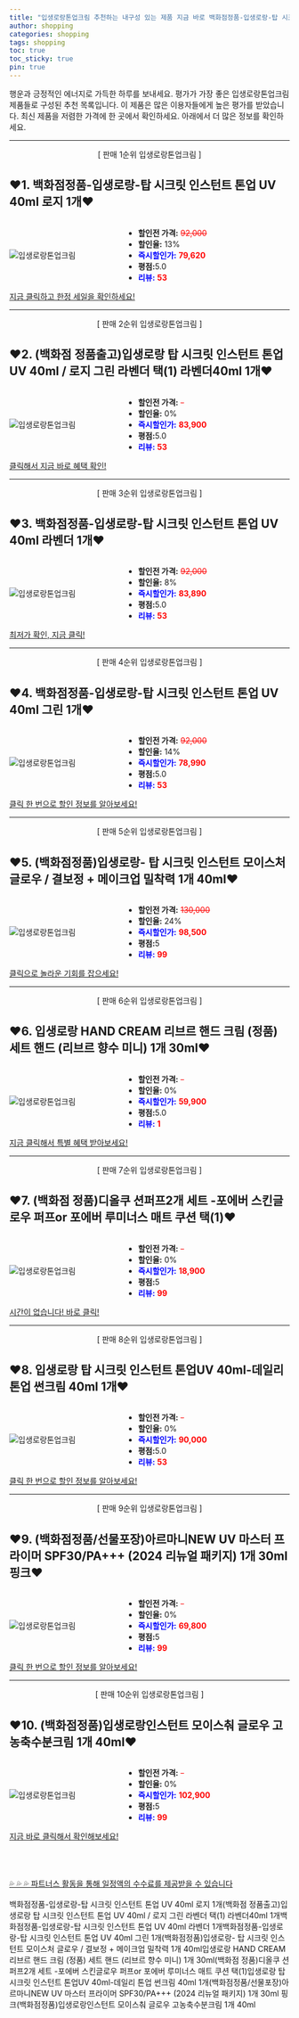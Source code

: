 ```yaml
---
title: "입생로랑톤업크림 추천하는 내구성 있는 제품 지금 바로 백화점정품-입생로랑-탑 시크릿 인스턴트 톤업 UV"
author: shopping
categories: shopping
tags: shopping
toc: true
toc_sticky: true
pin: true
---
```

행운과 긍정적인 에너지로 가득한 하루를 보내세요. 평가가 가장 좋은 입생로랑톤업크림 제품들로 구성된 추천 목록입니다. 이 제품은 많은 이용자들에게 높은 평가를 받았습니다. 최신 제품을 저렴한 가격에 한 곳에서 확인하세요. 아래에서 더 많은 정보를 확인하세요.

---
<p class="toplist" style="margin: 0 auto; display: block; width: fit-content;">[ 판매 1순위 입생로랑톤업크림 ]</p>

<h2><strong>❤️1. 백화점정품-입생로랑-탑 시크릿 인스턴트 톤업 UV 40ml 로지 1개❤️</strong></h2>

<div style="display: flex; align-items: center;">
    <div style="flex: 0.4;">
        <img src="https://thumbnail6.coupangcdn.com/thumbnails/remote/230x230ex/image/vendor_inventory/d2b4/1015c5caf4efc0ea5f1de93682ad08dd860b95a96e0bc5e4168cd6a58b93.jpg" alt="입생로랑톤업크림" style="max-width: 100%;">
    </div>
    <div style="flex: 0.6; margin-left: 10px;">
        <ul>
            <li><strong>할인전 가격:</strong> <del style="color: red;">92,000</del></li>
            <li><strong>할인율:</strong> 13%</li>
            <li><span style='color:blue'><strong>즉시할인가:</strong></span> <span style='color:red'><strong>79,620</strong></span></li>
            <li><strong>평점:</strong>5.0</li>
            <li><span style='color:blue'><strong>리뷰:</strong></span> <span style='color:red'><strong>53</strong></span></li>
        </ul>
    </div>
</div>
<div class="center">
    <a href="https://selin100587001.github.io?lptag=AF9450613&subid=githubio&pageKey=6773649084&traceid=V0-153&itemId=15910923700&vendorItemId=87618401099" class="myButton">
        지금 클릭하고 한정 세일을 확인하세요!
    </a>
</div>


---
<p class="toplist" style="margin: 0 auto; display: block; width: fit-content;">[ 판매 2순위 입생로랑톤업크림 ]</p>

<h2><strong>❤️2. (백화점 정품출고)입생로랑 탑 시크릿 인스턴트 톤업 UV 40ml / 로지 그린 라벤더 택(1) 라벤더40ml 1개❤️</strong></h2>

<div style="display: flex; align-items: center;">
    <div style="flex: 0.4;">
        <img src="https://thumbnail7.coupangcdn.com/thumbnails/remote/230x230ex/image/vendor_inventory/ac48/ce4a5919358fc374a622e41d7bb55ac5713d917a57bf89f95ea079be8c93.jpg" alt="입생로랑톤업크림" style="max-width: 100%;">
    </div>
    <div style="flex: 0.6; margin-left: 10px;">
        <ul>
            <li><strong>할인전 가격:</strong> <del style="color: red;">-</del></li>
            <li><strong>할인율:</strong> 0%</li>
            <li><span style='color:blue'><strong>즉시할인가:</strong></span> <span style='color:red'><strong>83,900</strong></span></li>
            <li><strong>평점:</strong>5.0</li>
            <li><span style='color:blue'><strong>리뷰:</strong></span> <span style='color:red'><strong>53</strong></span></li>
        </ul>
    </div>
</div>
<div class="center">
    <a href="https://selin100587001.github.io?lptag=AF9450613&subid=githubio&pageKey=6773649084&traceid=V0-153&itemId=18794377209&vendorItemId=85925358340" class="myButton">
        클릭해서 지금 바로 혜택 확인!
    </a>
</div>


---
<p class="toplist" style="margin: 0 auto; display: block; width: fit-content;">[ 판매 3순위 입생로랑톤업크림 ]</p>

<h2><strong>❤️3. 백화점정품-입생로랑-탑 시크릿 인스턴트 톤업 UV 40ml 라벤더 1개❤️</strong></h2>

<div style="display: flex; align-items: center;">
    <div style="flex: 0.4;">
        <img src="https://thumbnail6.coupangcdn.com/thumbnails/remote/230x230ex/image/vendor_inventory/d2b4/1015c5caf4efc0ea5f1de93682ad08dd860b95a96e0bc5e4168cd6a58b93.jpg" alt="입생로랑톤업크림" style="max-width: 100%;">
    </div>
    <div style="flex: 0.6; margin-left: 10px;">
        <ul>
            <li><strong>할인전 가격:</strong> <del style="color: red;">92,000</del></li>
            <li><strong>할인율:</strong> 8%</li>
            <li><span style='color:blue'><strong>즉시할인가:</strong></span> <span style='color:red'><strong>83,890</strong></span></li>
            <li><strong>평점:</strong>5.0</li>
            <li><span style='color:blue'><strong>리뷰:</strong></span> <span style='color:red'><strong>53</strong></span></li>
        </ul>
    </div>
</div>
<div class="center">
    <a href="https://selin100587001.github.io?lptag=AF9450613&subid=githubio&pageKey=6773649084&traceid=V0-153&itemId=15910923701&vendorItemId=87618401092" class="myButton">
        최저가 확인, 지금 클릭!
    </a>
</div>


---
<p class="toplist" style="margin: 0 auto; display: block; width: fit-content;">[ 판매 4순위 입생로랑톤업크림 ]</p>

<h2><strong>❤️4. 백화점정품-입생로랑-탑 시크릿 인스턴트 톤업 UV 40ml 그린 1개❤️</strong></h2>

<div style="display: flex; align-items: center;">
    <div style="flex: 0.4;">
        <img src="https://thumbnail6.coupangcdn.com/thumbnails/remote/230x230ex/image/vendor_inventory/d2b4/1015c5caf4efc0ea5f1de93682ad08dd860b95a96e0bc5e4168cd6a58b93.jpg" alt="입생로랑톤업크림" style="max-width: 100%;">
    </div>
    <div style="flex: 0.6; margin-left: 10px;">
        <ul>
            <li><strong>할인전 가격:</strong> <del style="color: red;">92,000</del></li>
            <li><strong>할인율:</strong> 14%</li>
            <li><span style='color:blue'><strong>즉시할인가:</strong></span> <span style='color:red'><strong>78,990</strong></span></li>
            <li><strong>평점:</strong>5.0</li>
            <li><span style='color:blue'><strong>리뷰:</strong></span> <span style='color:red'><strong>53</strong></span></li>
        </ul>
    </div>
</div>
<div class="center">
    <a href="https://selin100587001.github.io?lptag=AF9450613&subid=githubio&pageKey=6773649084&traceid=V0-153&itemId=15910923702&vendorItemId=87618401110" class="myButton">
        클릭 한 번으로 할인 정보를 알아보세요!
    </a>
</div>


---
<p class="toplist" style="margin: 0 auto; display: block; width: fit-content;">[ 판매 5순위 입생로랑톤업크림 ]</p>

<h2><strong>❤️5. (백화점정품)입생로랑- 탑 시크릿 인스턴트 모이스처 글로우 / 결보정 + 메이크업 밀착력 1개 40ml❤️</strong></h2>

<div style="display: flex; align-items: center;">
    <div style="flex: 0.4;">
        <img src="https://thumbnail6.coupangcdn.com/thumbnails/remote/230x230ex/image/vendor_inventory/8c26/6cbeea304e1edc7cbd8bfeeb8b07a10f807c2004b71f63d90c0e082776e8.jpg" alt="입생로랑톤업크림" style="max-width: 100%;">
    </div>
    <div style="flex: 0.6; margin-left: 10px;">
        <ul>
            <li><strong>할인전 가격:</strong> <del style="color: red;">130,000</del></li>
            <li><strong>할인율:</strong> 24%</li>
            <li><span style='color:blue'><strong>즉시할인가:</strong></span> <span style='color:red'><strong>98,500</strong></span></li>
            <li><strong>평점:</strong>5</li>
            <li><span style='color:blue'><strong>리뷰:</strong></span> <span style='color:red'><strong>99</strong></span></li>
        </ul>
    </div>
</div>
<div class="center">
    <a href="https://selin100587001.github.io?lptag=AF9450613&subid=githubio&pageKey=8191977486&traceid=V0-153&itemId=23447631347&vendorItemId=90474411895" class="myButton">
        클릭으로 놀라운 기회를 잡으세요!
    </a>
</div>


---
<p class="toplist" style="margin: 0 auto; display: block; width: fit-content;">[ 판매 6순위 입생로랑톤업크림 ]</p>

<h2><strong>❤️6. 입생로랑 HAND CREAM 리브르 핸드 크림 (정품) 세트 핸드 (리브르 향수 미니) 1개 30ml❤️</strong></h2>

<div style="display: flex; align-items: center;">
    <div style="flex: 0.4;">
        <img src="https://thumbnail9.coupangcdn.com/thumbnails/remote/230x230ex/image/vendor_inventory/841f/3d8d4fb8a2865c64637c1ac75a3fe107d982507b1e3fd00a3a4c8699f97b.jpg" alt="입생로랑톤업크림" style="max-width: 100%;">
    </div>
    <div style="flex: 0.6; margin-left: 10px;">
        <ul>
            <li><strong>할인전 가격:</strong> <del style="color: red;">-</del></li>
            <li><strong>할인율:</strong> 0%</li>
            <li><span style='color:blue'><strong>즉시할인가:</strong></span> <span style='color:red'><strong>59,900</strong></span></li>
            <li><strong>평점:</strong>5.0</li>
            <li><span style='color:blue'><strong>리뷰:</strong></span> <span style='color:red'><strong>1</strong></span></li>
        </ul>
    </div>
</div>
<div class="center">
    <a href="https://selin100587001.github.io?lptag=AF9450613&subid=githubio&pageKey=8207866198&traceid=V0-153&itemId=22873832386&vendorItemId=89644501753" class="myButton">
        지금 클릭해서 특별 혜택 받아보세요!
    </a>
</div>


---
<p class="toplist" style="margin: 0 auto; display: block; width: fit-content;">[ 판매 7순위 입생로랑톤업크림 ]</p>

<h2><strong>❤️7. (백화점 정품)디올쿠 션퍼프2개 세트 -포에버 스킨글로우 퍼프or 포에버 루미너스 매트 쿠션 택(1)❤️</strong></h2>

<div style="display: flex; align-items: center;">
    <div style="flex: 0.4;">
        <img src="https://thumbnail7.coupangcdn.com/thumbnails/remote/230x230ex/image/vendor_inventory/b2c2/2a8a9aaef22cc6f8a2e0cb3cc73180ee52d8620803df72aed0185e85882e.jpeg" alt="입생로랑톤업크림" style="max-width: 100%;">
    </div>
    <div style="flex: 0.6; margin-left: 10px;">
        <ul>
            <li><strong>할인전 가격:</strong> <del style="color: red;">-</del></li>
            <li><strong>할인율:</strong> 0%</li>
            <li><span style='color:blue'><strong>즉시할인가:</strong></span> <span style='color:red'><strong>18,900</strong></span></li>
            <li><strong>평점:</strong>5</li>
            <li><span style='color:blue'><strong>리뷰:</strong></span> <span style='color:red'><strong>99</strong></span></li>
        </ul>
    </div>
</div>
<div class="center">
    <a href="https://selin100587001.github.io?lptag=AF9450613&subid=githubio&pageKey=8194829593&traceid=V0-153&itemId=20036983496&vendorItemId=87133430339" class="myButton">
        시간이 없습니다! 바로 클릭!
    </a>
</div>


---
<p class="toplist" style="margin: 0 auto; display: block; width: fit-content;">[ 판매 8순위 입생로랑톤업크림 ]</p>

<h2><strong>❤️8. 입생로랑 탑 시크릿 인스턴트 톤업UV 40ml-데일리 톤업 썬크림 40ml 1개❤️</strong></h2>

<div style="display: flex; align-items: center;">
    <div style="flex: 0.4;">
        <img src="https://thumbnail7.coupangcdn.com/thumbnails/remote/230x230ex/image/vendor_inventory/9bb7/587455e9377f644d94a44574e6d6450502abb2d57a1aca6cc15b5d3fed74.jpg" alt="입생로랑톤업크림" style="max-width: 100%;">
    </div>
    <div style="flex: 0.6; margin-left: 10px;">
        <ul>
            <li><strong>할인전 가격:</strong> <del style="color: red;">-</del></li>
            <li><strong>할인율:</strong> 0%</li>
            <li><span style='color:blue'><strong>즉시할인가:</strong></span> <span style='color:red'><strong>90,000</strong></span></li>
            <li><strong>평점:</strong>5.0</li>
            <li><span style='color:blue'><strong>리뷰:</strong></span> <span style='color:red'><strong>53</strong></span></li>
        </ul>
    </div>
</div>
<div class="center">
    <a href="https://selin100587001.github.io?lptag=AF9450613&subid=githubio&pageKey=6773649084&traceid=V0-153&itemId=23641700610&vendorItemId=90667099347" class="myButton">
        클릭 한 번으로 할인 정보를 알아보세요!
    </a>
</div>


---
<p class="toplist" style="margin: 0 auto; display: block; width: fit-content;">[ 판매 9순위 입생로랑톤업크림 ]</p>

<h2><strong>❤️9. (백화점정품/선물포장)아르마니NEW UV 마스터 프라이머 SPF30/PA+++ (2024 리뉴얼 패키지) 1개 30ml 핑크❤️</strong></h2>

<div style="display: flex; align-items: center;">
    <div style="flex: 0.4;">
        <img src="https://thumbnail10.coupangcdn.com/thumbnails/remote/230x230ex/image/vendor_inventory/51ff/5104f3c83cf9bfebe34590d2e2837c6e32d40a78dcd5d21d68d495b29a06.jpg" alt="입생로랑톤업크림" style="max-width: 100%;">
    </div>
    <div style="flex: 0.6; margin-left: 10px;">
        <ul>
            <li><strong>할인전 가격:</strong> <del style="color: red;">-</del></li>
            <li><strong>할인율:</strong> 0%</li>
            <li><span style='color:blue'><strong>즉시할인가:</strong></span> <span style='color:red'><strong>69,800</strong></span></li>
            <li><strong>평점:</strong>5</li>
            <li><span style='color:blue'><strong>리뷰:</strong></span> <span style='color:red'><strong>99</strong></span></li>
        </ul>
    </div>
</div>
<div class="center">
    <a href="https://selin100587001.github.io?lptag=AF9450613&subid=githubio&pageKey=8224752934&traceid=V0-153&itemId=23651143584&vendorItemId=90676530706" class="myButton">
        클릭 한 번으로 할인 정보를 알아보세요!
    </a>
</div>


---
<p class="toplist" style="margin: 0 auto; display: block; width: fit-content;">[ 판매 10순위 입생로랑톤업크림 ]</p>

<h2><strong>❤️10. (백화점정품)입생로랑인스턴트 모이스춰 글로우 고농축수분크림 1개 40ml❤️</strong></h2>

<div style="display: flex; align-items: center;">
    <div style="flex: 0.4;">
        <img src="https://thumbnail10.coupangcdn.com/thumbnails/remote/230x230ex/image/vendor_inventory/a020/6390ff8e65305daa69b51de432c1b710b36a1af5afcbb2554e6aa7159794.png" alt="입생로랑톤업크림" style="max-width: 100%;">
    </div>
    <div style="flex: 0.6; margin-left: 10px;">
        <ul>
            <li><strong>할인전 가격:</strong> <del style="color: red;">-</del></li>
            <li><strong>할인율:</strong> 0%</li>
            <li><span style='color:blue'><strong>즉시할인가:</strong></span> <span style='color:red'><strong>102,900</strong></span></li>
            <li><strong>평점:</strong>5</li>
            <li><span style='color:blue'><strong>리뷰:</strong></span> <span style='color:red'><strong>99</strong></span></li>
        </ul>
    </div>
</div>
<div class="center">
    <a href="https://selin100587001.github.io?lptag=AF9450613&subid=githubio&pageKey=8082819197&traceid=V0-153&itemId=22798800166&vendorItemId=89833736850" class="myButton">
        지금 바로 클릭해서 확인해보세요!
    </a>
</div>

<br><br><br>[💦 💦 💦 파트너스 활동을 통해 일정액의 수수료를 제공받을 수 있습니다](https://link.coupang.com/a/bcpT2c)<br><br>백화점정품-입생로랑-탑 시크릿 인스턴트 톤업 UV 40ml 로지 1개(백화점 정품출고)입생로랑 탑 시크릿 인스턴트 톤업 UV 40ml / 로지 그린 라벤더 택(1) 라벤더40ml 1개백화점정품-입생로랑-탑 시크릿 인스턴트 톤업 UV 40ml 라벤더 1개백화점정품-입생로랑-탑 시크릿 인스턴트 톤업 UV 40ml 그린 1개(백화점정품)입생로랑- 탑 시크릿 인스턴트 모이스처 글로우 / 결보정 + 메이크업 밀착력 1개 40ml입생로랑 HAND CREAM 리브르 핸드 크림 (정품) 세트 핸드 (리브르 향수 미니) 1개 30ml(백화점 정품)디올쿠 션퍼프2개 세트 -포에버 스킨글로우 퍼프or 포에버 루미너스 매트 쿠션 택(1)입생로랑 탑 시크릿 인스턴트 톤업UV 40ml-데일리 톤업 썬크림 40ml 1개(백화점정품/선물포장)아르마니NEW UV 마스터 프라이머 SPF30/PA+++ (2024 리뉴얼 패키지) 1개 30ml 핑크(백화점정품)입생로랑인스턴트 모이스춰 글로우 고농축수분크림 1개 40ml